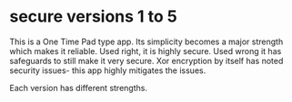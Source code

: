 # secure versions 1 to 5

This is a One Time Pad type app. Its simplicity becomes a major strength which makes it reliable. Used right, it is highly secure. Used wrong it has safeguards to still make it very secure. Xor encryption by itself has noted security issues- this app highly mitigates the issues. 

Each version has different strengths. 
